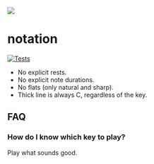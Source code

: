 ![](https://raw.githubusercontent.com/hoffa/notation/main/media/example.svg)

# notation

[![Tests](https://github.com/hoffa/notation/actions/workflows/build.yml/badge.svg)](https://github.com/hoffa/notation/actions/workflows/build.yml)

- No explicit rests.
- No explicit note durations.
- No flats (only natural and sharp).
- Thick line is always C, regardless of the key.

## FAQ

### How do I know which key to play?

Play what sounds good.
